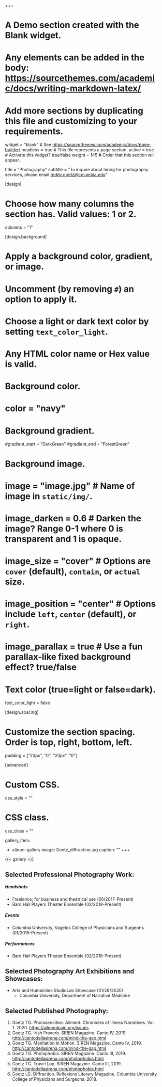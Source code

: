 +++
# A Demo section created with the Blank widget.
# Any elements can be added in the body: https://sourcethemes.com/academic/docs/writing-markdown-latex/
# Add more sections by duplicating this file and customizing to your requirements.

widget = "blank"  # See https://sourcethemes.com/academic/docs/page-builder/
headless = true  # This file represents a page section.
active = true  # Activate this widget? true/false
weight = 145  # Order that this section will appear.

title = "Photography"
subtitle = "To inquire about hiring for photography services, please email teddy.goetz@columbia.edu"

[design]
  # Choose how many columns the section has. Valid values: 1 or 2.
  columns = "1"

[design.background]
  # Apply a background color, gradient, or image.
  #   Uncomment (by removing `#`) an option to apply it.
  #   Choose a light or dark text color by setting `text_color_light`.
  #   Any HTML color name or Hex value is valid.

  # Background color.
  # color = "navy"
  
  # Background gradient.
  #gradient_start = "DarkGreen"
  #gradient_end = "ForestGreen"
  
  # Background image.
  # image = "image.jpg"  # Name of image in `static/img/`.
  # image_darken = 0.6  # Darken the image? Range 0-1 where 0 is transparent and 1 is opaque.
  # image_size = "cover"  #  Options are `cover` (default), `contain`, or `actual` size.
  # image_position = "center"  # Options include `left`, `center` (default), or `right`.
  # image_parallax = true  # Use a fun parallax-like fixed background effect? true/false
  
  # Text color (true=light or false=dark).
  text_color_light = false

[design.spacing]
  # Customize the section spacing. Order is top, right, bottom, left.
  padding = ["20px", "0", "20px", "0"]

[advanced]
 # Custom CSS. 
 css_style = ""
 
 # CSS class.
 css_class = ""

gallery_item:
 - album: gallery
   image: Goetz_diffraction.jpg
   caption: ""
+++

{{< gallery >}}

## Selected Professional Photography Work:

##### Headshots
* Freelance; for business and theatrical use (06/2017-Present)
* Bard Hall Players Theater Ensemble (02/2018-Present)
##### Events
* Columbia University, Vagelos College of Physicians and Surgeons (01/2019-Present)
##### Performances 
* Bard Hall Players Theater Ensemble (02/2018-Present)

## Selected Photography Art Exhibitions and Showcases:
* Arts and Humanities StudioLab Showcase (01/28/2020)
    * Columbia University, Department of Narrative Medicine

## Selected Published Photography:
1. Goetz TG. Photosensitive. Ailment: Chronicles of Illness Narratives. Vol. 1. 2020. https://ailmentcoin.org/issues
2. Goetz TG. Irish Proverb. SIREN Magazine. Canto IV, 2019. http://cantodellasirena.com/mind-the-gap.html
3. Goetz TG. Meditation in Motion. SIREN Magazine. Canto IV, 2019. http://cantodellasirena.com/mind-the-gap.html
4. Goetz TG. Photophobia. SIREN Magazine. Canto III, 2019. http://cantodellasirena.com/photophobia.html
5. Goetz TG. Travel Log. SIREN Magazine. Canto III, 2019. http://cantodellasirena.com/photophobia.html
6. Goetz LG. Diffraction. Reflexions Literary Magazine, Columbia University College of Physicians and Surgeons. 2018. 

